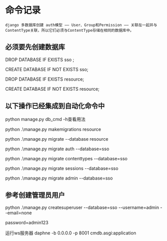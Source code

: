 # 命令记录


`django 多数据库创建
auth模型 —— User、Group和Permission —— 关联在一起并与ContentType关联，所以它们必须与ContentType存储在相同的数据库中。
`


## 必须要先创建数据库
DROP DATABASE IF EXISTS sso ;

CREATE DATABASE IF NOT EXISTS   sso;

DROP DATABASE IF EXISTS resource;

CREATE DATABASE IF NOT EXISTS resource;


## 以下操作已经集成到自动化命令中
python manage.py db_cmd -h查看用法

python .\manage.py makemigrations resource

python .\manage.py migrate --database resource

python .\manage.py migrate auth --database=sso

python .\manage.py migrate contenttypes --database=sso

python .\manage.py migrate sessions --database=sso

python .\manage.py migrate admin --database=sso


## 参考创建管理员用户
python .\manage.py createsuperuser --database=sso --username=admin --email=none

password=admin123


运行ws服务器 daphne  -b 0.0.0.0 -p 8001 cmdb.asgi:application